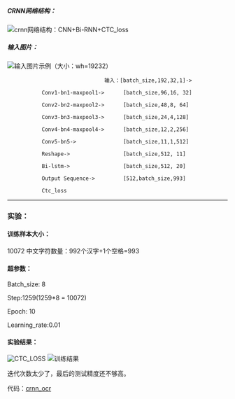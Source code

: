 ##### CRNN网络结构：
![crnn网络结构：CNN+Bi-RNN+CTC_loss](https://i.loli.net/2018/10/25/5bd15c9aabc36.png
)

##### 输入图片：
![输入图片示例（大小：w*h=192*32）](https://i.loli.net/2018/10/25/5bd15d3e8b4de.jpg
)

                                   输入：[batch_size,192,32,1]->

               Conv1-bn1-maxpool1->      [batch_size,96,16, 32]

               Conv2-bn2-maxpool2->      [batch_size,48,8, 64]

               Conv3-bn3-maxpool3->      [batch_size,24,4,128]

               Conv4-bn4-maxpool4->      [batch_size,12,2,256]

               Conv5-bn5->               [batch_size,11,1,512]

               Reshape->                 [batch_size,512, 11]

               Bi-lstm->                 [batch_size,512, 20]

               Output Sequence->         [512,batch_size,993]

               Ctc_loss

***
### 实验：

#### 训练样本大小：
10072 中文字符数量：992个汉字+1个空格=993

#### 超参数：

Batch_size: 8

Step:1259(1259*8 = 10072)

Epoch: 10

Learning_rate:0.01
#### 实验结果：
![CTC_LOSS](https://i.loli.net/2018/10/25/5bd15ea6a51fd.png
)
![训练结果](https://i.loli.net/2018/10/25/5bd15ea660987.png
)

迭代次数太少了，最后的测试精度还不够高。

代码：[crnn_ocr](https://github.com/huimxu/crnn_ocr)
